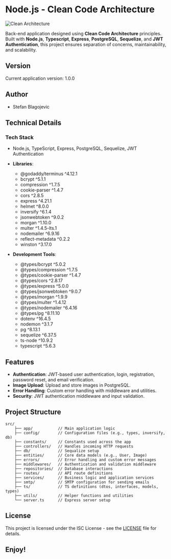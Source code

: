 # Node.js - Clean Code Architecture

![Clean Architecture](https://i.ibb.co/S0MQVFN/68747470733a2f2f626c6f672e636c65616e636f6465722e636f6d2f756e636c652d626f622f696d616765732f323031322d.jpg)

Back-end application designed using **Clean Code Architecture** principles. Built with **Node.js**, **Typescript**, **Express**, **PostgreSQL**, **Sequelize**, and **JWT Authentication**, this project ensures separation of concerns, maintainability, and scalability.

## Version
Current application version: 1.0.0

## Author
- Stefan Blagojevic

## Technical Details

### Tech Stack
- Node.js, TypeScript, Express, PostgreSQL, Sequelize, JWT Authentication

- **Libraries**:
    - @godaddy/terminus ^4.12.1
    - bcrypt ^5.1.1
    - compression ^1.7.5
    - cookie-parser ^1.4.7
    - cors ^2.8.5
    - express ^4.21.1
    - helmet ^8.0.0
    - inversify ^6.1.4
    - jsonwebtoken ^9.0.2
    - morgan ^1.10.0
    - multer ^1.4.5-lts.1
    - nodemailer ^6.9.16
    - reflect-metadata ^0.2.2
    - winston ^3.17.0

- **Development Tools**:
    - @types/bcrypt ^5.0.2
    - @types/compression ^1.7.5
    - @types/cookie-parser ^1.4.7
    - @types/cors ^2.8.17
    - @types/express ^5.0.0
    - @types/jsonwebtoken ^9.0.7
    - @types/morgan ^1.9.9
    - @types/multer ^1.4.12
    - @types/nodemailer ^6.4.16
    - @types/pg ^8.11.10
    - dotenv ^16.4.5
    - nodemon ^3.1.7
    - pg ^8.13.1
    - sequelize ^6.37.5
    - ts-node ^10.9.2
    - typescript ^5.6.3

## Features
- **Authentication**: JWT-based user authentication, login, registration, password reset, and email verification.
- **Image Upload**: Upload and store images in PostgreSQL.
- **Error Handling**: Custom error handling with middleware and utilities.
- **Security**: JWT authentication middleware and input validation.

## Project Structure
```
src/ 
    ├── app/           // Main application logic 
    ├── config/        // Configuration files (e.g., types, inversify, db) 
    ├── constants/     // Constants used across the app 
    ├── controllers/   // Handles incoming HTTP requests 
    ├── db/            // Sequalize setup
    ├── entities/      // Core data models (e.g., User, Image) 
    ├── errors/        // Error handling and custom error messages 
    ├── middlewares/   // Authentication and validation middleware 
    ├── repositories/  // Database interactions 
    ├── routes/        // API route definitions 
    ├── services/      // Business logic and application services 
    ├── smtp/          // SMTP configuration for sending emails 
    ├── ts/            // TS definitions (dtos, interfaces, models, types)
    ├── utils/         // Helper functions and utilities 
    └── server.ts      // Express server setup
```

## License
This project is licensed under the ISC License - see the [LICENSE](LICENSE) file for details.

## Enjoy!